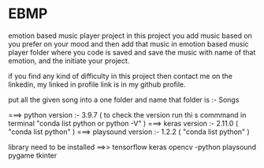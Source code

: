 # EBMP
emotion based music player project
in this project you add music based on you prefer on your mood and then add that music in emotion based music player folder where you code is saved and save the music with name of that emotion, and the initiate your project.

if you find any kind of difficulty in this project then contact me on the linkedin, my linked in profile link is in my github profile.

put all the given song into a one folder and name that folder is :- Songs

===> python version :- 3.9.7 ( to check the version run thi s commmand in terminal "conda list python or python -V" )
===> keras version :- 2.11.0  ( "conda list python" )
===> playsound version :- 1.2.2  ( "conda list python" )

library need to be installed ==>>
  tensorflow
  keras
  opencv -python
  playsound
  pygame
  tkinter

